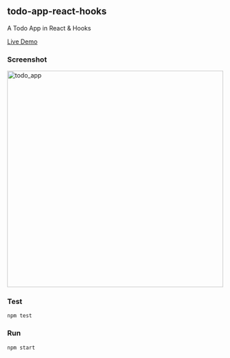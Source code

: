 ## todo-app-react-hooks
A Todo App in React & Hooks

<a href="https://hardcore-almeida-f77d99.netlify.app" target="_blank">Live Demo</a>

### Screenshot
<img width="500" alt="todo_app" src="https://user-images.githubusercontent.com/6517308/112773133-17afdd80-9035-11eb-887b-f141bdccb539.png">

### Test
`npm test`

### Run
`npm start`
